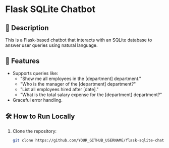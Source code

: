 # Flask SQLite Chatbot

## 📌 Description
This is a Flask-based chatbot that interacts with an SQLite database to answer user queries using natural language.

## 🚀 Features
- Supports queries like:
  - "Show me all employees in the [department] department."
  - "Who is the manager of the [department] department?"
  - "List all employees hired after [date]."
  - "What is the total salary expense for the [department] department?"
- Graceful error handling.

## 🛠 How to Run Locally
1. Clone the repository:
   ```sh
   git clone https://github.com/YOUR_GITHUB_USERNAME/flask-sqlite-chatbot.git

   

